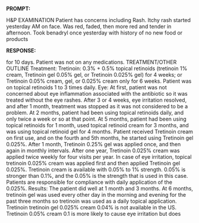 **PROMPT:**

H&P EXAMINATION Patient has concerns including Rash. Itchy rash started yesterday AM on face. Was red, faded, then more red and tender in afternoon. Took benadryl once yesterday with history of no new food or products

**RESPONSE:**

  for 10 days. Patient was not on any medications.  TREATMENT/OTHER OUTLINE Treatment: Tretinoin: 0.3% + 0.5% topical retinoids (tretinoin 1% cream, Tretinoin gel 0.05% gel, or Tretinoin 0.025% gel) for 4 weeks; or Tretinoin 0.05% cream, gel, or 0.025% cream only for 6 weeks. Patient was on topical retinoids 1 to 3 times daily. Eye: At first, patient was not concerned about eye inflammation associated with the antibiotic so it was treated without the eye rashes.  After 3 or 4 weeks, eye irritation resolved, and after 1 month, treatment was stopped as it was not considered to be a problem.  At 2 months, patient had been using topical retinoids daily, and only twice a week or so at that point.  At 5 months, patient had been using topical retinoids for 1 month, used topical retinoid cream for 3 months, and was using topical retinoid gel for 4 months. Patient received Tretinoin cream on first use, and on the fourth and 5th months, he started using Tretinoin gel 0.025%.  After 1 month, Tretinoin 0.25% gel was applied once, and then again in monthly intervals. After one year, Tretinoin 0.025% cream was applied twice weekly for four visits per year. In case of eye irritation, topical tretinoin 0.025% cream was applied first and then applied Tretinoin gel 0.025%.  Tretinoin cream is available with 0.05% to 1% strength. 0.05% is stronger than 0.1%, and the 0.05% is the strength that is used in this case. Patients are responsible for compliance with daily application of the 0.025%.  Results: The patient did well at 1 month and 3 months. At 6 months, tretinoin gel was used every other day in the morning and evening for the past three months so tretinoin was used as a daily topical application.  Tretinoin tretinoin gel 0.025% cream 0.04% is not available in the US.  Tretinoin 0.05% cream  0.1 is more likely to cause eye irritation but does